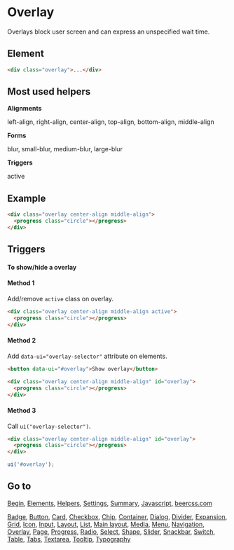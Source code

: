 # Overlay

Overlays block user screen and can express an unspecified wait time.

## Element

```html
<div class="overlay">...</div>
```

## Most used helpers

**Alignments**

left-align, right-align, center-align, top-align, bottom-align, middle-align

**Forms**

blur, small-blur, medium-blur, large-blur

**Triggers**

active

## Example

```html
<div class="overlay center-align middle-align">
  <progress class="circle"></progress>
</div>
```

## Triggers 

#### To show/hide a overlay

#### Method 1

Add/remove `active` class on overlay.

```html
<div class="overlay center-align middle-align active">
  <progress class="circle"></progress>
</div>
```

#### Method 2

Add `data-ui="overlay-selector"` attribute on elements.

```html
<button data-ui="#overlay">Show overlay</button>

<div class="overlay center-align middle-align" id="overlay">
  <progress class="circle"></progress>
</div>
```

#### Method 3

Call `ui("overlay-selector")`.

```html
<div class="overlay center-align middle-align" id="overlay">
  <progress class="circle"></progress>
</div>
```

```js
ui('#overlay');
```

## Go to

[Begin](INDEX.md), [Elements](ELEMENTS.md), [Helpers](HELPERS.md), [Settings](SETTINGS.md), [Summary](SUMMARY.md), [Javascript](JAVASCRIPT.md), [beercss.com](https://www.beercss.com)

[Badge](BADGE.md), [Button](BUTTON.md), [Card](CARD.md), [Checkbox](CHECKBOX.md), [Chip](CHIP.md), [Container](CONTAINER.md), [Dialog](DIALOG.md), [Divider](DIVIDER.md), [Expansion](EXPANSION.md), [Grid](GRID.md), [Icon](ICON.md), [Input](INPUT.md), [Layout](LAYOUT.md), [List](LIST.md), [Main layout](MAIN_LAYOUT.md), [Media](MEDIA.md), [Menu](MENU.md), [Navigation](NAVIGATION.md), [Overlay](OVERLAY.md), [Page](PAGE.md), [Progress](PROGRESS.md), [Radio](RADIO.md), [Select](SELECT.md), [Shape](SHAPE.md), [Slider](SLIDER.md), [Snackbar](SNACKBAR.md), [Switch](SWITCH.md), [Table](TABLE.md), [Tabs](TABS.md), [Textarea](TEXTAREA.md), [Tooltip](TOOLTIP.md), [Typography](TYPOGRAPHY.md)